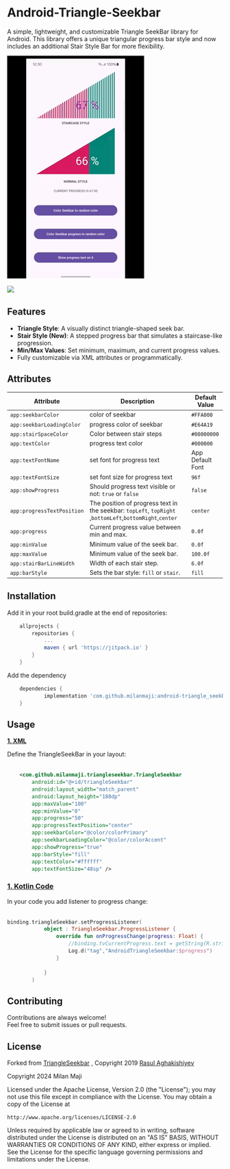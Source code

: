 
# Android-Triangle-Seekbar

A simple, lightweight, and customizable Triangle SeekBar library for Android. This library offers a unique triangular progress bar style and now includes an additional Stair Style Bar for more flexibility.


![Triangle Seekbar Demo](triangleseekbar_demo.gif)

[![](https://jitpack.io/v/milanmaji/Android-Triangle-Seekbar.svg)](https://jitpack.io/#milanmaji/Android-Triangle-Seekbar)


## Features

- **Triangle Style**: A visually distinct triangle-shaped seek bar.
- **Stair Style (New)**: A stepped progress bar that simulates a staircase-like progression.
- **Min/Max Values**: Set minimum, maximum, and current progress values.
- Fully customizable via XML attributes or programmatically.


## Attributes
| Attribute | Description | Default Value
| ------ | ------ | ------ |
| `app:seekbarColor` | color of seekbar | `#FFA000` |
| `app:seekbarLoadingColor` | progress color of seekbar |  `#E64A19` |
| `app:stairSpaceColor` | Color between stair steps |  `#00000000` |
| `app:textColor`| progress text color | `#000000` |
| `app:textFontName` | set font for progress text | App Default Font |
| `app:textFontSize` | set font size for progress text | `96f` |
| `app:showProgress` | Should progress text visible or not: `true` or `false` | `false`
| `app:progressTextPosition` | The position of progress text in the seekbar: `topLeft`, `topRight` ,`bottomLeft`,`bottomRight`,`center` | `center` |
| `app:progress` | Current progress value between min and max. | `0.0f`
| `app:minValue` | Minimum value of the seek bar. | `0.0f`
| `app:maxValue` | Minimum value of the seek bar. | `100.0f`
| `app:stairBarLineWidth` | Width of each stair step. | `6.0f`
| `app:barStyle` | Sets the bar style: `fill` or `stair`. | `fill`


## Installation

Add it in your root build.gradle at the end of repositories:
``` gradle
	allprojects {
		repositories {
			...
			maven { url 'https://jitpack.io' }
		}
	}
```
Add the dependency

``` gradle
	dependencies {
	        implementation 'com.github.milanmaji:android-triangle_seekbar:latest.version'
	}
```

## Usage

**[1. XML](./app/src/main/res/layout/activity_main.xml)**

Define the TriangleSeekBar in your layout:

``` xml

    <com.github.milanmaji.triangleseekbar.TriangleSeekbar
        android:id="@+id/triangleSeekbar"
        android:layout_width="match_parent"
        android:layout_height="180dp"
        app:maxValue="100"
        app:minValue="0"
        app:progress="50"
        app:progressTextPosition="center"
        app:seekbarColor="@color/colorPrimary"
        app:seekbarLoadingColor="@color/colorAccent"
        app:showProgress="true"
        app:barStyle="fill"
        app:textColor="#ffffff"
        app:textFontSize="48sp" />

```
### [1. Kotlin Code](./app/src/main/java/com/github/milanmaji/sample/MainActivity.kt)

In your code you add listener to progress change:
``` kotlin

binding.triangleSeekbar.setProgressListener(
            object : TriangleSeekbar.ProgressListener {
                override fun onProgressChange(progress: Float) {
                    //binding.tvCurrentProgress.text = getString(R.string.current_progress_is, progress)
                    Log.d("tag","AndroidTriangleSeekbar:$progress")
                }

            }
        )

```


## Contributing

Contributions are always welcome!\
Feel free to submit issues or pull requests.


## License

Forked from [TriangleSeekbar](https://github.com/agarasul/TriangleSeekbar)
, Copyright 2019 [Rasul Aghakishiyev](https://github.com/agarasul)

Copyright 2024 Milan Maji

Licensed under the Apache License, Version 2.0 (the "License");
you may not use this file except in compliance with the License.
You may obtain a copy of the License at

    http://www.apache.org/licenses/LICENSE-2.0

Unless required by applicable law or agreed to in writing, software
distributed under the License is distributed on an "AS IS" BASIS,
WITHOUT WARRANTIES OR CONDITIONS OF ANY KIND, either express or implied.
See the License for the specific language governing permissions and
limitations under the License.

